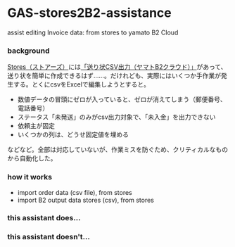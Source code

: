 # GAS-stores2B2-assistance
assist editing Invoice data: from stores to yamato B2 Cloud

### background

[Stores（ストアーズ）](https://stores.jp/ec)には[「送り状CSV出力（ヤマトB2クラウド）」](https://officialmag.stores.jp/entry/kaigyou/kinou-okurijo-yamato)があって、送り状を簡単に作成できるはず……。だけれども、実際にはいくつか手作業が発生する。とくにcsvをExcelで編集しようとすると。

- 数値データの冒頭にゼロが入っていると、ゼロが消えてしまう（郵便番号、電話番号）
- ステータス「未発送」のみがcsv出力対象で、「未入金」を出力できない
- 依頼主が固定
- いくつかの列は、どうせ固定値を埋める

などなど。全部は対応していないが、作業ミスを防ぐため、クリティカルなものから自動化した。


### how it works

- import order data (csv file), from stores
- import B2 output data stores (csv), from stores

### this assistant does...

### this assistant doesn't...


